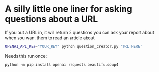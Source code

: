 # A silly little one liner for asking questions about a URL

If you put a URL in, it will return 3 questions you can ask your report about when you want them to read an article about

```bash
OPENAI_API_KEY="YOUR_KEY" python question_creator.py "URL HERE"
```


Needs this run once: 

`python -m pip install openai requests beautifulsoup4`
